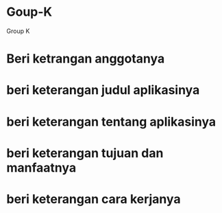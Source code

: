 # Goup-K
Group K
# Beri ketrangan anggotanya
# beri keterangan judul aplikasinya
# beri keterangan tentang aplikasinya
# beri keterangan tujuan dan manfaatnya
# beri keterangan cara kerjanya
